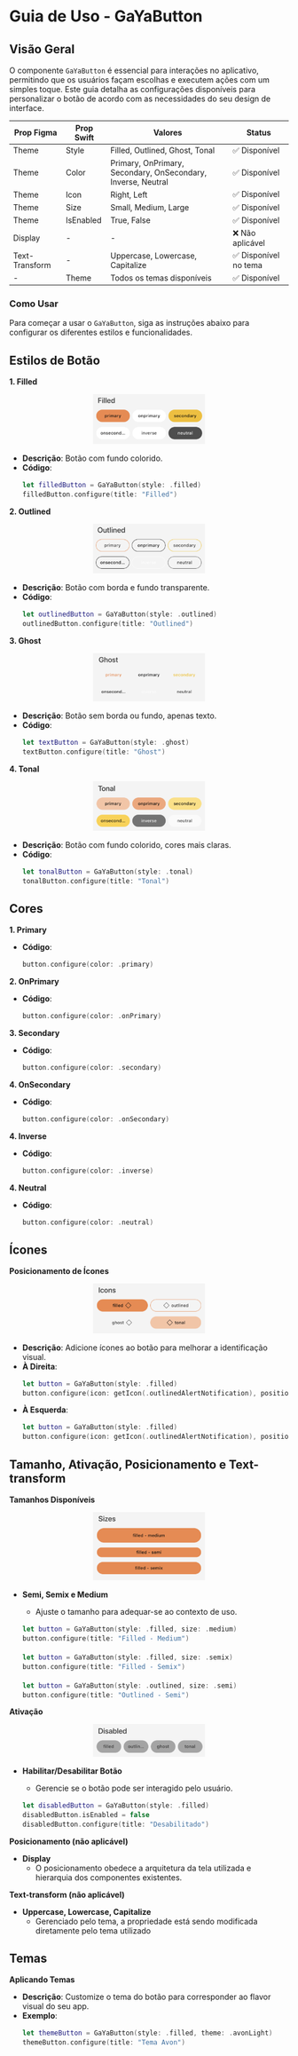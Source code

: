 # Guia de Uso - GaYaButton

## Visão Geral

O componente `GaYaButton` é essencial para interações no aplicativo, permitindo que os usuários façam escolhas e executem ações com um simples toque. Este guia detalha as configurações disponíveis para personalizar o botão de acordo com as necessidades do seu design de interface.

| Prop Figma       | Prop Swift       | Valores                    | Status            |
| -------------- | -------------- | ------------------------- | ----------------- |
| Theme          | Style          | Filled, Outlined, Ghost, Tonal | ✅  Disponível       |
| Theme          | Color          | Primary, OnPrimary, Secondary, OnSecondary, Inverse, Neutral | ✅  Disponível       |
| Theme          | Icon           | Right, Left         | ✅  Disponível       |
| Theme          | Size           | Small, Medium, Large      | ✅  Disponível       |
| Theme          | IsEnabled      | True, False               | ✅  Disponível       |
| Display          | -        | -               | ❌  Não aplicável  |
| Text-Transform          | - | Uppercase, Lowercase, Capitalize     | ✅  Disponível no tema  |
| -          | Theme          | Todos os temas disponíveis      | ✅  Disponível       |

### Como Usar

Para começar a usar o `GaYaButton`, siga as instruções abaixo para configurar os diferentes estilos e funcionalidades.

## Estilos de Botão

**1. Filled**

<p align="center">
  <img alt="1" src="./images/gayabutton_filled.png" width="40%"> 
</p>

   - **Descrição**: Botão com fundo colorido.
   - **Código**:
     ```swift
     let filledButton = GaYaButton(style: .filled)
     filledButton.configure(title: "Filled")
     ```

**2. Outlined**

<p align="center">
  <img alt="1" src="./images/gayabutton_outlined.png" width="40%"> 
</p>

   - **Descrição**: Botão com borda e fundo transparente.
   - **Código**:
     ```swift
     let outlinedButton = GaYaButton(style: .outlined)
     outlinedButton.configure(title: "Outlined")
     ```

**3. Ghost**

<p align="center">
  <img alt="1" src="./images/gayabutton_ghost.png" width="40%"> 
</p>

   - **Descrição**: Botão sem borda ou fundo, apenas texto.
   - **Código**:
     ```swift
     let textButton = GaYaButton(style: .ghost)
     textButton.configure(title: "Ghost")
     ```
     
**4. Tonal**

<p align="center">
  <img alt="1" src="./images/gayabutton_tonal.png" width="40%"> 
</p>

   - **Descrição**: Botão com fundo colorido, cores mais claras.
   - **Código**:
     ```swift
     let tonalButton = GaYaButton(style: .tonal)
     tonalButton.configure(title: "Tonal")
     ```

## Cores

**1. Primary**
   - **Código**:
     ```swift
     button.configure(color: .primary)
     ```

**2. OnPrimary**
   - **Código**:
     ```swift
     button.configure(color: .onPrimary)
     ```

**3. Secondary**
   - **Código**:
     ```swift
     button.configure(color: .secondary)
     ```
     
**4. OnSecondary**
   - **Código**:
     ```swift
     button.configure(color: .onSecondary)
     ```

**4. Inverse**
   - **Código**:
     ```swift
     button.configure(color: .inverse)
     ```

**4. Neutral**
   - **Código**:
     ```swift
     button.configure(color: .neutral)
     ```

## Ícones

**Posicionamento de Ícones**

<p align="center">
  <img alt="1" src="./images/gayabutton_icons.png" width="40%"> 
</p>

   - **Descrição**: Adicione ícones ao botão para melhorar a identificação visual.
   - **À Direita**:
     ```swift
     let button = GaYaButton(style: .filled)
     button.configure(icon: getIcon(.outlinedAlertNotification), position: .right)
     ```
   - **À Esquerda**:
     ```swift
     let button = GaYaButton(style: .filled)
     button.configure(icon: getIcon(.outlinedAlertNotification), position: .left)
     ```

## Tamanho, Ativação, Posicionamento e Text-transform

**Tamanhos Disponíveis**

<p align="center">
  <img alt="1" src="./images/gayabutton_sizes.png" width="40%"> 
</p>

   - **Semi, Semix e Medium**
     - Ajuste o tamanho para adequar-se ao contexto de uso.
     
     ```swift
     let button = GaYaButton(style: .filled, size: .medium)
     button.configure(title: "Filled - Medium")

     let button = GaYaButton(style: .filled, size: .semix)
     button.configure(title: "Filled - Semix")

     let button = GaYaButton(style: .outlined, size: .semi)
     button.configure(title: "Outlined - Semi")
     

**Ativação**

<p align="center">
  <img alt="1" src="./images/gayabutton_disabled.png" width="40%"> 
</p>

   - **Habilitar/Desabilitar Botão**
     - Gerencie se o botão pode ser interagido pelo usuário.
     
     ```swift
     let disabledButton = GaYaButton(style: .filled)
     disabledButton.isEnabled = false
     disabledButton.configure(title: "Desabilitado")
     ```

**Posicionamento (não aplicável)**
   - **Display**
     - O posicionamento obedece a arquitetura da tela utilizada e hierarquia dos componentes existentes.
    
**Text-transform (não aplicável)**
   - **Uppercase, Lowercase, Capitalize**
     - Gerenciado pelo tema, a propriedade está sendo modificada diretamente pelo tema utilizado
     

## Temas

**Aplicando Temas**
   - **Descrição**: Customize o tema do botão para corresponder ao flavor visual do seu app.
   - **Exemplo**:
     ```swift
     let themeButton = GaYaButton(style: .filled, theme: .avonLight)
     themeButton.configure(title: "Tema Avon")
     ```

